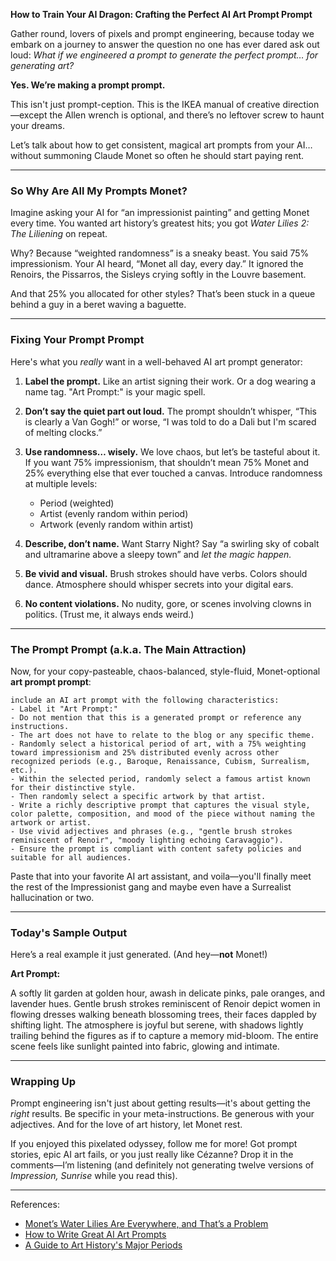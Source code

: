 **How to Train Your AI Dragon: Crafting the Perfect AI Art Prompt Prompt**

Gather round, lovers of pixels and prompt engineering, because today we embark on a journey to answer the question no one has ever dared ask out loud: *What if we engineered a prompt to generate the perfect prompt… for generating art?*

**Yes. We’re making a prompt prompt.**

This isn't just prompt-ception. This is the IKEA manual of creative direction—except the Allen wrench is optional, and there’s no leftover screw to haunt your dreams.

Let’s talk about how to get consistent, magical art prompts from your AI… without summoning Claude Monet so often he should start paying rent.

---

### So Why Are All My Prompts Monet?

Imagine asking your AI for “an impressionist painting” and getting Monet every time. You wanted art history’s greatest hits; you got *Water Lilies 2: The Liliening* on repeat.

Why? Because “weighted randomness” is a sneaky beast. You said 75% impressionism. Your AI heard, “Monet all day, every day.” It ignored the Renoirs, the Pissarros, the Sisleys crying softly in the Louvre basement.

And that 25% you allocated for other styles? That’s been stuck in a queue behind a guy in a beret waving a baguette.

---

### Fixing Your Prompt Prompt

Here's what you *really* want in a well-behaved AI art prompt generator:

1. **Label the prompt.** Like an artist signing their work. Or a dog wearing a name tag. "Art Prompt:" is your magic spell.

2. **Don’t say the quiet part out loud.** The prompt shouldn’t whisper, “This is clearly a Van Gogh!” or worse, “I was told to do a Dali but I'm scared of melting clocks.”

3. **Use randomness… wisely.** We love chaos, but let’s be tasteful about it. If you want 75% impressionism, that shouldn’t mean 75% Monet and 25% everything else that ever touched a canvas. Introduce randomness at multiple levels:
   - Period (weighted)
   - Artist (evenly random within period)
   - Artwork (evenly random within artist)

4. **Describe, don’t name.** Want Starry Night? Say “a swirling sky of cobalt and ultramarine above a sleepy town” and *let the magic happen.*

5. **Be vivid and visual.** Brush strokes should have verbs. Colors should dance. Atmosphere should whisper secrets into your digital ears.

6. **No content violations.** No nudity, gore, or scenes involving clowns in politics. (Trust me, it always ends weird.)

---

### The Prompt Prompt (a.k.a. The Main Attraction)

Now, for your copy-pasteable, chaos-balanced, style-fluid, Monet-optional **art prompt prompt**:

```
include an AI art prompt with the following characteristics:
- Label it "Art Prompt:"
- Do not mention that this is a generated prompt or reference any instructions.
- The art does not have to relate to the blog or any specific theme.
- Randomly select a historical period of art, with a 75% weighting toward impressionism and 25% distributed evenly across other recognized periods (e.g., Baroque, Renaissance, Cubism, Surrealism, etc.).
- Within the selected period, randomly select a famous artist known for their distinctive style.
- Then randomly select a specific artwork by that artist.
- Write a richly descriptive prompt that captures the visual style, color palette, composition, and mood of the piece without naming the artwork or artist.
- Use vivid adjectives and phrases (e.g., "gentle brush strokes reminiscent of Renoir", "moody lighting echoing Caravaggio").
- Ensure the prompt is compliant with content safety policies and suitable for all audiences.
```

Paste that into your favorite AI art assistant, and voila—you'll finally meet the rest of the Impressionist gang and maybe even have a Surrealist hallucination or two.

---

### Today's Sample Output

Here’s a real example it just generated. (And hey—**not** Monet!)

**Art Prompt:**

A softly lit garden at golden hour, awash in delicate pinks, pale oranges, and lavender hues. Gentle brush strokes reminiscent of Renoir depict women in flowing dresses walking beneath blossoming trees, their faces dappled by shifting light. The atmosphere is joyful but serene, with shadows lightly trailing behind the figures as if to capture a memory mid-bloom. The entire scene feels like sunlight painted into fabric, glowing and intimate.

---

### Wrapping Up

Prompt engineering isn't just about getting results—it's about getting the *right* results. Be specific in your meta-instructions. Be generous with your adjectives. And for the love of art history, let Monet rest.

If you enjoyed this pixelated odyssey, follow me for more! Got prompt stories, epic AI art fails, or you just really like Cézanne? Drop it in the comments—I’m listening (and definitely not generating twelve versions of *Impression, Sunrise* while you read this).

---

References:

- [Monet’s Water Lilies Are Everywhere, and That’s a Problem](https://www.smithsonianmag.com/arts-culture/monets-water-lilies-are-everywhere-thats-problem-180975344/)
- [How to Write Great AI Art Prompts](https://nightcafe.studio/blog/how-to-write-art-prompts/)
- [A Guide to Art History's Major Periods](https://www.theartstory.org/section_movements.htm)